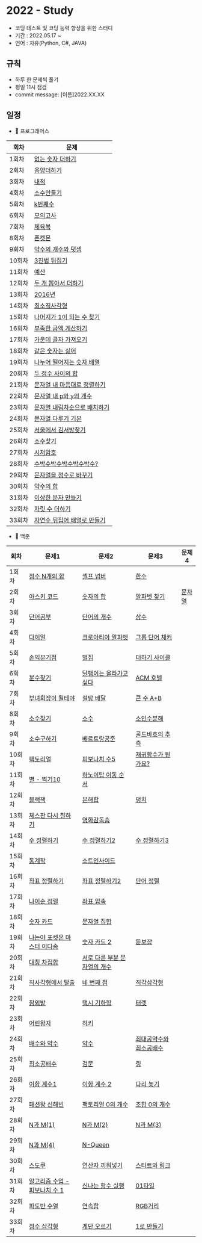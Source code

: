 # 2022 - Study
- 코딩 테스트 및 코딩 능력 향상을 위한 스터디
- 기간 : 2022.05.17 ~ 
- 언어 : 자유(Python, C#, JAVA)

## 규칙
- 하루 한 문제씩 풀기
- 평일 11시 점검
- commit message: [이름]2022.XX.XX

## 일정
- 🍞 프로그래머스

|회차|문제|
|------|---|
|1회차|[없는 숫자 더하기](https://programmers.co.kr/learn/courses/30/lessons/86051)|
|2회차|[음양더하기](https://programmers.co.kr/learn/courses/30/lessons/76501)|
|3회차|[내적](https://programmers.co.kr/learn/courses/30/lessons/70128)|
|4회차|[소수만들기](https://programmers.co.kr/learn/courses/30/lessons/12977)|
|5회차|[k번째수](https://programmers.co.kr/learn/courses/30/lessons/42748)|
|6회차|[모의고사](https://programmers.co.kr/learn/courses/30/lessons/42840)|
|7회차|[체육복](https://programmers.co.kr/learn/courses/30/lessons/42862)|
|8회차|[폰켓몬](https://programmers.co.kr/learn/courses/30/lessons/1845)|
|9회차|[약수의 개수와 덧셈](https://programmers.co.kr/learn/courses/30/lessons/77884)|
|10회차|[3진법 뒤집기](https://programmers.co.kr/learn/courses/30/lessons/68935)|
|11회차|[예산](https://programmers.co.kr/learn/courses/30/lessons/12982)|
|12회차|[두 개 뽑아서 더하기](https://programmers.co.kr/learn/courses/30/lessons/68644)|
|13회차|[2016년](https://programmers.co.kr/learn/courses/30/lessons/12901)|
|14회차|[최소직사각형](https://programmers.co.kr/learn/courses/30/lessons/86491)|
|15회차|[나머지가 1이 되는 수 찾기](https://programmers.co.kr/learn/courses/30/lessons/87389)|
|16회차|[부족한 금액 계산하기](https://programmers.co.kr/learn/courses/30/lessons/82612)|
|17회차|[가운데 글자 가져오기](https://programmers.co.kr/learn/courses/30/lessons/12903)|
|18회차|[같은 숫자는 싫어](https://programmers.co.kr/learn/courses/30/lessons/12906)|
|19회차|[나누어 떨어지는 숫자 배열](https://programmers.co.kr/learn/courses/30/lessons/12910)|
|20회차|[두 정수 사이의 합](https://programmers.co.kr/learn/courses/30/lessons/12912)|
|21회차|[문자열 내 마음대로 정렬하기](https://programmers.co.kr/learn/courses/30/lessons/12915)|
|22회차|[문자열 내 p와 y의 개수](https://programmers.co.kr/learn/courses/30/lessons/12916)|
|23회차|[문자열 내림차순으로 배치하기](https://programmers.co.kr/learn/courses/30/lessons/12917)|
|24회차|[문자열 다루기 기본](https://programmers.co.kr/learn/courses/30/lessons/12918)|
|25회차|[서울에서 김서방찾기](https://programmers.co.kr/learn/courses/30/lessons/12919)|
|26회차|[소수찾기](https://programmers.co.kr/learn/courses/30/lessons/12921)|
|27회차|[시저암호](https://programmers.co.kr/learn/courses/30/lessons/12926)|
|28회차|[수박수박수박수박수박수?](https://programmers.co.kr/learn/courses/30/lessons/12922)|
|29회차|[문자열을 정수로 바꾸기](https://programmers.co.kr/learn/courses/30/lessons/12925)|
|30회차|[약수의 합](https://programmers.co.kr/learn/courses/30/lessons/12928)|
|31회차|[이상한 문자 만들기](https://programmers.co.kr/learn/courses/30/lessons/12930)|
|32회차|[자릿 수 더하기](https://programmers.co.kr/learn/courses/30/lessons/12931)|
|33회차|[자연수 뒤집어 배열로 만들기](https://programmers.co.kr/learn/courses/30/lessons/12932)|

- 🥐 백준

|회차|문제1|문제2|문제3|문제4|
|------|---|---|---|---|
|1회차|[정수 N개의 합](https://www.acmicpc.net/problem/15596)|[셀프 넘버](https://www.acmicpc.net/problem/4673)|[한수](https://www.acmicpc.net/problem/1065)|
|2회차|[아스키 코드](https://www.acmicpc.net/problem/11654)|[숫자의 합](https://www.acmicpc.net/problem/11720)|[알파벳 찾기](https://www.acmicpc.net/problem/10809)|[문자열 ](https://www.acmicpc.net/problem/2675)|
|3회차|[단어공부](https://www.acmicpc.net/problem/1157)|[단어의 개수](https://www.acmicpc.net/problem/1152)|[상수](https://www.acmicpc.net/problem/2908)|
|4회차|[다이얼](https://www.acmicpc.net/problem/56227)|[크로아티아 알파벳](https://www.acmicpc.net/problem/2941)|[그룹 단어 체커](https://www.acmicpc.net/problem/1316)|
|5회차|[손익분기점](https://www.acmicpc.net/problem/1712)|[벌집](https://www.acmicpc.net/problem/2292)|[더하기 사이클](https://www.acmicpc.net/problem/1110)|
|6회차|[분수찾기](https://www.acmicpc.net/problem/1193)|[달팽이는 올라가고 싶다](https://www.acmicpc.net/problem/2869)|[ACM 호텔](https://www.acmicpc.net/problem/10250)|
|7회차|[부녀회장이 될테야](https://www.acmicpc.net/problem/2775)|[설탕 배달](https://www.acmicpc.net/problem/2839)|[큰 수 A+B](https://www.acmicpc.net/problem/10757)|
|8회차|[소수찾기](https://www.acmicpc.net/problem/1978)|[소수](https://www.acmicpc.net/problem/2581)|[소인수분해](https://www.acmicpc.net/problem/11653)|
|9회차|[소수구하기](https://www.acmicpc.net/problem/1929)|[베르트랑공준](https://www.acmicpc.net/problem/4948)|[골드바흐의 추측](https://www.acmicpc.net/problem/9020)|
|10회차|[팩토리얼](https://www.acmicpc.net/problem/10872)|[피보나치 수5](https://www.acmicpc.net/problem/10870)|[재귀함수가 뭔가요?](https://www.acmicpc.net/problem/17478)|
|11회차|[별 - 찍기10](https://www.acmicpc.net/problem/2447)|[하노이탑 이동 순서](https://www.acmicpc.net/problem/11729)|
|12회차|[블랙잭](https://www.acmicpc.net/problem/2798)|[분해합](https://www.acmicpc.net/problem/2231)|[덩치](https://www.acmicpc.net/problem/7568)|
|13회차|[체스판 다시 칠하기](https://www.acmicpc.net/problem/1018)|[영화감독숌](https://www.acmicpc.net/problem/1436)|
|14회차|[수 정렬하기](https://www.acmicpc.net/problem/2750)|[수 정렬하기2](https://www.acmicpc.net/problem/2751)|[수 정렬하기3](https://www.acmicpc.net/problem/10989)|
|15회차|[통계학](https://www.acmicpc.net/problem/2108)|[소트인사이드](https://www.acmicpc.net/problem/1427)|
|16회차|[좌표 정렬하기](https://www.acmicpc.net/problem/11650)|[좌표 정렬하기2](https://www.acmicpc.net/problem/11651)|[단어 정렬](https://www.acmicpc.net/problem/1181)|
|17회차|[나이순 정렬](https://www.acmicpc.net/problem/10814)|[좌표 압축](https://www.acmicpc.net/problem/18870)|
|18회차|[숫자 카드](https://www.acmicpc.net/problem/10815)|[문자열 집합](https://www.acmicpc.net/problem/14425)|
|19회차|[나는야 포켓몬 마스터 이다솜](https://www.acmicpc.net/problem/1620)|[숫자 카드 2](https://www.acmicpc.net/problem/10816)|[듣보잡](https://www.acmicpc.net/problem/1764)|
|20회차|[대칭 차집합](https://www.acmicpc.net/problem/1269)|[서로 다른 부분 문자열의 개수](https://www.acmicpc.net/problem/11478)|
|21회차|[직사각형에서 탈출](https://www.acmicpc.net/problem/1085)|[네 번째 점](https://www.acmicpc.net/problem/3009)|[직각삼각형](https://www.acmicpc.net/problem/4153)|
|22회차|[참외밭](https://www.acmicpc.net/problem/2477)|[택시 기하학](https://www.acmicpc.net/problem/3053)|[터렛](https://www.acmicpc.net/problem/1002)|
|23회차|[어린왕자](https://www.acmicpc.net/problem/1004)|[하키](https://www.acmicpc.net/problem/1358)|
|24회차|[배수와 약수](https://www.acmicpc.net/problem/5086)|[약수](https://www.acmicpc.net/problem/1037)|[최대공약수와 최소공배수](https://www.acmicpc.net/problem/2609)|
|25회차|[최소공배수](https://www.acmicpc.net/problem/1934)|[검문](https://www.acmicpc.net/problem/2981)|[링](https://www.acmicpc.net/problem/3036)|
|26회차|[이항 계수1](https://www.acmicpc.net/problem/11050)|[이항 계수 2](https://www.acmicpc.net/problem/11051)|[다리 놓기](https://www.acmicpc.net/problem/1010)|
|27회차|[패션왕 신해빈](https://www.acmicpc.net/problem/9375)|[팩토리얼 0의 개수](https://www.acmicpc.net/problem/1676)|[조합 0의 개수](https://www.acmicpc.net/problem/2004)|
|28회차|[N과 M(1)](https://www.acmicpc.net/problem/15649)|[N과 M(2)](https://www.acmicpc.net/problem/15650)|[N과 M(3)](https://www.acmicpc.net/problem/15651)|
|29회차|[N과 M(4)](https://www.acmicpc.net/problem/15652)|[N-Queen](https://www.acmicpc.net/problem/9663)|
|30회차|[스도쿠](https://www.acmicpc.net/problem/2580)|[연산자 끼워넣기](https://www.acmicpc.net/problem/148888)|[스타트와 링크](https://www.acmicpc.net/problem/14889)|
|31회차|[알고리즘 수업 - 피보나치 수 1](https://www.acmicpc.net/problem/24416)|[신나는 함수 실행](https://www.acmicpc.net/problem/9184)|[01타일](https://www.acmicpc.net/problem/1904)
|32회차|[파도반 수열](https://www.acmicpc.net/problem/9461)|[연속합](https://www.acmicpc.net/problem/1912)|[RGB거리](https://www.acmicpc.net/problem/1149)
|33회차|[정수 삼각형](https://www.acmicpc.net/problem/1932)|[계단 오르기](https://www.acmicpc.net/problem/2579)|[1로 만들기](https://www.acmicpc.net/problem/1463)
